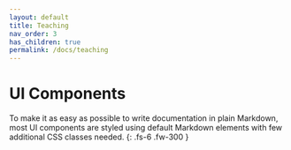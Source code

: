 ```yaml
---
layout: default
title: Teaching
nav_order: 3
has_children: true
permalink: /docs/teaching
---
```


# UI Components

To make it as easy as possible to write documentation in plain Markdown, most UI components are styled using default Markdown elements with few additional CSS classes needed.
{: .fs-6 .fw-300 }
